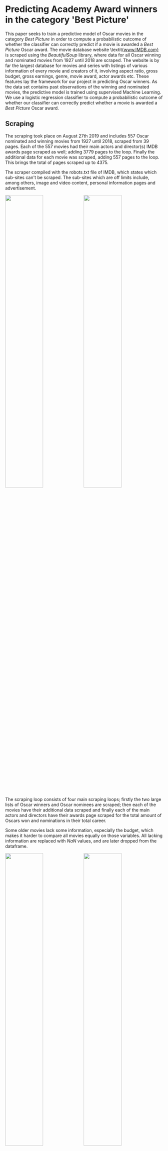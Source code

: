 # Predicting Academy Award winners in the category 'Best Picture'
This paper seeks to train a predictive model of Oscar movies in the category *Best Picture* in order to compute a probabilistic outcome of whether the classifier can correctly predict if a movie is awarded a *Best Picture* Oscar award. The movie database website \textit{www.IMDB.com} is scraped using the *BeautifulSoup* library, where data for all Oscar winning and nominated movies from 1927 until 2018 are scraped. The website is by far the largest database for movies and series with listings of various information of every movie and creators of it, involving aspect ratio, gross budget, gross earnings, genre, movie award, actor awards etc. These features lay the framework for our project in predicting Oscar winners. As the data set contains past observations of the winning and nominated movies, the predictive model is trained using supervised Machine Learning. We use a logistic regression classifier to compute a probabilistic outcome of whether our classifier can correctly predict whether a movie is awarded a *Best Picture* Oscar award.

## Scraping
The scraping took place on August 27th 2019 and includes 557 Oscar nominated and winning movies from 1927 until 2018, scraped from 39 pages. Each of the 557 movies had their main actors and director(s) IMDB awards page scraped as well; adding 3779 pages to the loop. Finally the additional data for each movie was scraped, adding 557 pages to the loop. This brings the total of pages scraped up to 4375.

The scraper compiled with the robots.txt file of IMDB, which states which sub-sites can't be scraped. The sub-sites which are off limits include, among others, image and video content, personal information pages and advertisement. 

<img src="Plots/log_time.png" width=49%> <img src="Plots/log_lenght.png" width=49%>

The scraping loop consists of four main scraping loops; firstly the two large lists of Oscar winners and Oscar nominees are scraped; then each of the movies have their additional data scraped and finally each of the main actors and directors have their awards page scraped for the total amount of Oscars won and nominations in their total career.

Some older movies lack some information, especially the budget, which makes it harder to compare all movies equally on those variables. All lacking information are replaced with *NaN* values, and are later dropped from the dataframe.

<img src="Plots/log_response_size.png" width=49%> <img src="Plots/log_response_size_2.png" width=49%>

The figures above shows the time spent for each scraping loop and the length of loop responses.  A clear correlation between the two is seen, where the longer the responses are, themore time is spent scraping. The table below lists the length of the loop, mean delta t for each page and mean response size for each page.

<center>
    
|                    | Get_winners | Get_nominees | Get_awards | Get_metadata |
|--------------------|-------------|--------------|------------|--------------|
| Length             | 8           | 24           | 3315       | 668          |
| Mean delta t       | -1.14       | -0.84        | -0.47      | -0.94        |
| Mean response size | 514332      | 290803       | 108173     | 218393       |

</center>

## Descriptive statistics


<p align="center">
    <img src="download.png" width=40%>
</p>
     
The figure above shows quarterly Oscar wins in the categoryBest Picture.  In this category, 47 pct. of the Oscar Wins are awarded to movies released in the 4thquarter and 27 pct. in the 1st quarter. It  appears  that  movies  released  at  the  end  of  the  year  has  a  higher  probability  ofwinning an Oscar in contrast to movies released during the middle of the year.

<p align="center">
    <img src="Plots/plt_budget.png" width=80%>
</p>
<p align="center">
    <img src="Plots/plt_genres.png" width=80%>
</p>

<img src="Plots/plt_runtime.png" width=49%> <img src="Plots/plt_metascore.png" width=49%>


# Machine learning
Extension tools provided for machine learning in Python, herein SciKit Learn, make the pro-gramming  very  code  efficient.   That  is  today,  an  entire  algorithm  can  be  written  with  onlya  few  lines  of  code.   In  extension,  many  choices  concerning  the  design  of  algorithm  becomestowed away from the lines of code that are visible in the Notebook.  The following chapterwill  therefore  place  as  much  emphasis,  if  not  more,  on  the  conscious  choices  concerning  thealgorithm design, as it will on the actual lines of code

## Methods

Because  of  the  data  set  created  by  scraping,  the  Oscar  winners  and  non-winners  from  thepast  years  are  all  known.   This  means  that  predictions  of  future  instances  will  be  made  on observations of past behaviour, i.e.  usingsupervised  learning.  In the case of predicting Oscar winners, the supervised learning necessary is a matter of classification (Raschka, 2015:  s.3). The utility of prediction model greatly depends on the bias-variance trade-off. A useful trade-off will results in lower generalization error(or,out-of-sample error), meaning that the accuracy of the prediction made on sample data matches well with the accuracy on out-of-sample data. Should  the  out-of-sample  prediction  accuracy  however  consistently  be  very  high,  then  small discrepancies between the in and out-of-sample predictions could be seen as tolerable, seeing as the model performs well in the real world. Minimizing generalization error can however be hard, since out-of-sample data by definitionare not observed.  This is where splitting the data set comes in handy;  by splitting the dataset into two parts, one part can be used of training the prediction model, while the other canused to test it, still being observable data.  The train-test-splitfunction is a convenient way ofdoing so.  Its most important consideration when splitting is which splitting ratio to apply.  The bigger the training set, the more data is utilized for model training.  Conversely, the smaller the test set, the more inaccurate the estimation of the generalization error will be.  Since our data set is small in terms of observations, the split will be made conservatively with regards to the test size.
 
# Data

The dataset [oscar_movies.csv](oscar_movies.csv) is the all inclusive dataset, and [oscar_movies_ML.csv](oscar_movies_ML.csv) is the machine learning dataset.

## How to use:

The [oscar_scraper.ipynb](oscar_scraper.ipynb) notebook includes all functions required to scrape the sites/subsites. There are three sub functions and a main function:
- `get_movies` (scrapes the list of movies)
- `get_awards` (scrapes the number of acadamy awards each director/actor has been nominated for and won)
- `get_metadata` (scrapes extra data for each movie)
- `get_data` (runs all the scrapers and tidys the data)

### get_data()

```
def get_data():
    win_nom = []
    
    for movie_list in ['winners', 'nominees']:
        print('... Initializing "%s" scraper ...' %movie_list)
        
        movies   = get_movies(movie_list)
        print('... Movies has been scraped ...')
    
        awards   = [get_awards(i) for i in movies.link_people]
        print('... Awards has been scraped ...')
        
        metadata = [get_metadata(i) for i in movies.link_movie]
        print('... Metadata has been scraped ...')
    
        awards   = pd.DataFrame(awards, columns=['nom_people_sum', 'won_people_sum'])
        metadata = pd.DataFrame(metadata)

        df = movies.merge(awards, left_index = True, right_index = True)
        df = df.merge(metadata, left_index = True, right_index = True)
        
        df.to_csv('oscar_%s.csv' % movie_list)
        print('... CSV file: oscar_%s.csv has been created ...' % movie_list)
        
        win_nom.append(df)
        
    return win_nom
```

Output while running:

```
... Initializing "winners" scraper ...
... Movies has been scraped ...
... Awards has been scraped ...
... Metadata has been scraped ...
... CSV file: oscar_winners.csv has been created ...
... Initializing "nominees" scraper ...
... Movies has been scraped ...
... Awards has been scraped ...
... Metadata has been scraped ...
... CSV file: oscar_nominees.csv has been created ...
```

### Merging datasets

```
nom = nom.assign(won_oscar = lambda nom: nom.title.isin(win.title))
```

#### get_movies:
This function accepts one of two inputs, *'winners'* or *'nominees'*, which will determine which site to scrape. The *'winners'* input scrapes [this](https://www.imdb.com/search/title/?count=100&groups=oscar_best_picture_winners&sort=year,desc&ref_=nv_ch_osc) site, whereas the *'nominees'* scrapes [this](db.com/search/title/?groups=oscar_best_picture_nominees&start=1&ref_=adv_nxt) and subsequent pages. 

```
get_movies(winners_or_nominees)
```

The output is a dataframe containing following columns:

['index', 'title', 'year', 'runtime_min', 'genre', 'metascore', 'gross_mil', 'link_movie', 'director', 'actors', 'link_people']

The *index* referes to the index of the IMDB page. The two link columns, *link_movie* and *link_people*, include links to the individual movies site on IMDB, and to each of the director(s)/actors awards page. The columns *genre*, *director*, *actors* and *link_people* are all lists.

#### get_awards:
This function accepts one input, a list of urls for director/actor IMDB pages. The list comes from the column *link_people*, from the output of the `get_movies` function. This outputs a list with tuples, that has the sum of nominations and winnings for all the directors/actors of each movie.

```
get_awards(actorlist)
```

#### get_metadata:
This functions accepts one input, a url to the IMDB movie page. The url comes from the columns *link_movie*, from the output of the `get_movies` function. This outputs a dataframe with following columns:

['country', 'language', 'release_date', 'budget', 'color', 'aspect_ratio']

```
get_metadata(movie_url)
```


## Contributers:
@JohannesHoseth
@Benny-ucph
@akaisin
@bijantaheri
